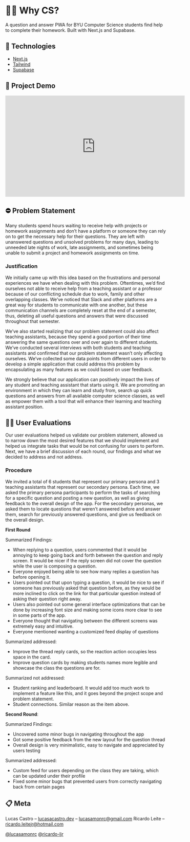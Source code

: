 # 🧑‍💻 Why CS?

A question and answer PWA for BYU Computer Science students find help to complete their homework. Built with Next.js and Supabase.

## 🚀 Technologies

- [Next.js](https://nextjs.org)
- [Tailwind](https://tailwindcss.com/)
- [Supabase](https://supabase.com/)

## 🎥 Project Demo

<iframe
  width="560"
  height="315"
  src="https://www.youtube.com/embed/SSxUSsD_rZY"
  title="YouTube video player"
  frameborder="0"
  allow="accelerometer; autoplay; clipboard-write; encrypted-media; gyroscope; picture-in-picture"
  allowfullscreen></iframe>

## ⛔️ Problem Statement

Many students spend hours waiting to receive help with projects or homework assignments and don’t have a platform or someone they can rely on to get the necessary help for their questions. They are left with unanswered questions and unsolved problems for many days, leading to unneeded late nights of work, late assignments, and sometimes being unable to submit a project and homework assignments on time.

### Justification

We initially came up with this idea based on the frustrations and personal experiences we have when dealing with this problem. Oftentimes, we’d find ourselves not able to receive help from a teaching assistant or a professor because of our conflicting schedule due to work, family and other overlapping classes. We’ve noticed that Slack and other platforms are a great way for students to communicate with one another, but these communication channels are completely reset at the end of a semester, thus, deleting all useful questions and answers that were discussed throughout that semester. 

We’ve also started realizing that our problem statement could also affect teaching assistants, because they spend a good portion of their time answering the same questions over and over again to different students. We’ve conducted several interviews with both students and teaching assistants and confirmed that our problem statement wasn’t only affecting ourselves. We’ve collected some data points from different users in order to develop a simple application that could address this problem by encapsulating as many features as we could based on user feedback. 

We strongly believe that our application can positively impact the lives of any student and teaching assistant that starts using it. We are promoting an environment in which they can learn and study from, search up quick questions and answers from all available computer science classes, as well as empower them with a tool that will enhance their learning and teaching assistant position.

## 🙋‍♀️ User Evaluations

Our user evaluations helped us validate our problem statement, allowed us to narrow down the most desired features that we should implement and helped us integrate tasks that would be not confusing for users to perform. Next, we have a brief discussion of each round, our findings and what we decided to address and not address.

### Procedure

We invited a total of 6 students that represent our primary persona and 3 teaching assistants that represent our secondary persona. Each time, we asked the primary persona participants to perform the tasks of searching for a specific question and posting a new question, as well as giving feedback to the overall design of the app. For the secondary personas, we asked them to locate questions that weren’t answered before and answer them, search for previously answered questions, and give us feedback on the overall design.

__First Round__ 

Summarized Findings:

- When replying to a question, users commented that it would be annoying to keep going back and forth between the question and reply screen. It would be nicer if the reply screen did not cover the question while the user is composing a question.
- Everyone enjoyed being able to see how many replies a question has before opening it.
- Users pointed out that upon typing a question, it would be nice to see if someone has
previously asked that question before, as they would be more inclined to click on the link
for that particular question instead of asking their question right away.
- Users also pointed out some general interface optimizations that can be done by
increasing font size and making some icons more clear to see in some parts of the app.
- Everyone thought that navigating between the different screens was extremely easy and
intuitive.
- Everyone mentioned wanting a customized feed display of questions

Summarized addressed:

- Improve the thread reply cards, so the reaction action occupies less space in the card.
- Improve question cards by making students names more legible and showcase the class the questions are for.

Summarized not addressed:

- Student ranking and leaderboard. It would add too much work to implement a feature like this, and it goes beyond the project scope and problem statement.
- Student connections. Similar reason as the item above.

__Second Round__:

Summarized Findings:

- Uncovered some minor bugs in navigating throughout the app
- Got some positive feedback from the new layout for the question thread
- Overall design is very minimalistic, easy to navigate and appreciated by users testing

Summarized addressed:

- Custom feed for users depending on the class they are taking, which can be updated under their profile
- Fixed some minor bugs that prevented users from correctly navigating back from certain pages

## 📋 Meta

Lucas Castro – [lucasacastro.dev](https://www.lucasacastro.dev) – lucasamonrc@gmail.com
Ricardo Leite – ricardo.leitejr@hotmail.com

[@lucasamonrc](https://github.com/lucasamonrc)
[@ricardo-ljr](https://github.com/ricardo-ljr)
